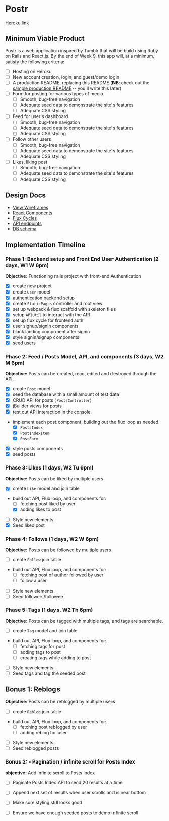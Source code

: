 # Postr

[Heroku link][heroku]

[heroku]: https://postr-kmy.herokuapp.com

## Minimum Viable Product

Postr is a web application inspired by Tumblr that will be build using Ruby on Rails and React.js.  By the end of Week 9, this app will, at a minimum, satisfy the following criteria:

- [ ] Hosting on Heroku
- [ ] New account creation, login, and guest/demo login
- [ ] A production README, replacing this README (**NB**: check out the [sample production README](docs/production_readme.md) -- you'll write this later)
- [ ] Form for posting for various types of media
  - [ ] Smooth, bug-free navigation
  - [ ] Adequate seed data to demonstrate the site's features
  - [ ] Adequate CSS styling
- [ ] Feed for user's dashboard
  - [ ] Smooth, bug-free navigation
  - [ ] Adequate seed data to demonstrate the site's features
  - [ ] Adequate CSS styling
- [ ] Follow other users
  - [ ] Smooth, bug-free navigation
  - [ ] Adequate seed data to demonstrate the site's features
  - [ ] Adequate CSS styling
- [ ] Likes, liking post
  - [ ] Smooth, bug-free navigation
  - [ ] Adequate seed data to demonstrate the site's features
  - [ ] Adequate CSS styling

## Design Docs
* [View Wireframes][views]
* [React Components][components]
* [Flux Cycles][flux-cycles]
* [API endpoints][api-endpoints]
* [DB schema][schema]

[views]: docs/views.md
[components]: docs/components.md
[flux-cycles]: docs/flux-cycles.md
[api-endpoints]: docs/api-endpoints.md
[schema]: docs/schema.md

## Implementation Timeline

### Phase 1: Backend setup and Front End User Authentication (2 days, W1 W 6pm)

**Objective:** Functioning rails project with front-end Authentication

- [x] create new project
- [x] create `User` model
- [x] authentication backend setup
- [x] create `StaticPages` controller and root view
- [x] set up webpack & flux scaffold with skeleton files
- [x] setup `APIUtil` to interact with the API
- [x] set up flux cycle for frontend auth
- [x] user signup/signin components
- [x] blank landing component after signin
- [x] style signin/signup components
- [x] seed users

### Phase 2: Feed / Posts Model, API, and components (3 days, W2 M 6pm)

**Objective:** Posts can be created, read, edited and destroyed through
the API.

- [x] create `Post` model
- [x] seed the database with a small amount of test data
- [x] CRUD API for posts (`PostsController`)
- [x] jBuilder views for posts
- [x] test out API interaction in the console.
- implement each post component, building out the flux loop as needed.
  - [x] `PostsIndex`
  - [x] `PostIndexItem`
  - [x] `PostForm`
- [x] style posts components
- [x] seed posts

### Phase 3: Likes (1 days, W2 Tu 6pm)

**Objective:** Posts can be liked by multiple users

- [x] create `Like` model and join table
- build out API, Flux loop, and components for:
  - [ ] fetching post liked by user
  - [x] adding likes to post
- [ ] Style new elements
- [x] Seed liked post

### Phase 4: Follows (1 days, W2 W 6pm)

**Objective:** Posts can be followed by multiple users

- [ ] create `Follow` join table
- build out API, Flux loop, and components for:
  - [ ] fetching post of author followed by user
  - [ ] follow a user
- [ ] Style new elements
- [ ] Seed followers/followee

### Phase 5: Tags (1 days, W2 Th 6pm)

**Objective:** Posts can be tagged with multiple tags, and tags are searchable.

- [ ] create `Tag` model and join table
- build out API, Flux loop, and components for:
  - [ ] fetching tags for post
  - [ ] adding tags to post
  - [ ] creating tags while adding to post
- [ ] Style new elements
- [ ] Seed tags and tag the seeded post

## Bonus 1: Reblogs

**Objective:** Posts can be reblogged by multiple users

- [ ] create `Reblog` join table
- build out API, Flux loop, and components for:
  - [ ] fetching post reblogged by user
  - [ ] adding reblog for user
- [ ] Style new elements
- [ ] Seed reblogged posts

### Bonus 2: - Pagination / infinite scroll for Posts Index

**objective:** Add infinite scroll to Posts Index

- [ ] Paginate Posts Index API to send 20 results at a time
- [ ] Append next set of results when user scrolls and is near bottom
- [ ] Make sure styling still looks good
- [ ] Ensure we have enough seeded posts to demo infinite scroll


[phase-one]: docs/phases/phase1.md
[phase-two]: docs/phases/phase2.md
[phase-three]: docs/phases/phase3.md
[phase-four]: docs/phases/phase4.md
[phase-five]: docs/phases/phase5.md
